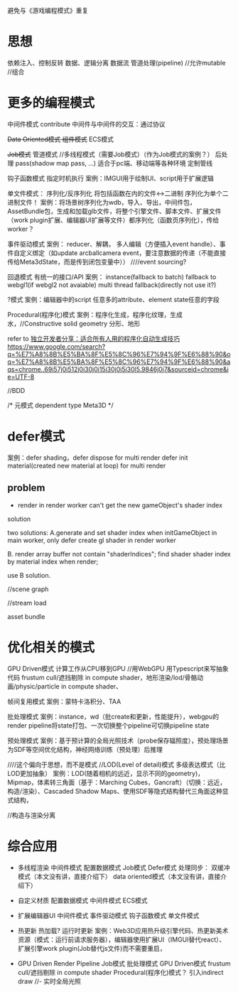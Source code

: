 避免与《游戏编程模式》重复

# 思想

依赖注入、控制反转
数据、逻辑分离
数据流
管道处理(pipeline)
//允许mutable
//组合


# 更多的编程模式

中间件模式
	contribute
	中间件与中间件的交互：通过协议

~~Data Oriented模式
组件模式~~
ECS模式

~~Job模式~~
管道模式
//多线程模式（需要Job模式）（作为Job模式的案例？）
后处理
pass(shadow map pass, ...)
适合于pc端、移动端等各种环境
定制管线



钩子函数模式
指定时机执行
	<!-- 案例：IMGUI用于扩展UI、script用于扩展逻辑 -->
	案例：IMGUI用于绘制UI、script用于扩展逻辑


单文件模式：
序列化/反序列化
将包括函数在内的文件<->二进制
序列化为单个二进制文件！
	案例：将场景树序列化为wdb，导入、导出，中间件包，AssetBundle包，生成和加载glb文件，将整个引擎文件、脚本文件、扩展文件（work plugin扩展、编辑器UI扩展等文件）都序列化（函数页序列化），传给worker？


事件驱动模式
案例： reducer、解耦， 多人编辑（方便插入event handle）、事件自定义绑定（如update arcballcamera event，要注意数据的传递（不能直接传给Meta3dState，而是传到闭包变量中））
////event sourcing?




回退模式
有统一的接口/API
案例：
instance(fallback to batch)
fallback to webgl1(if webgl2 not avaiable)
multi thread fallback(directly not use it?)




?模式
案例：编辑器中的script 任意多的attribute、element state任意的字段







Procedural(程序化)模式
	案例：程序化生成，程序化纹理，生成水，//Constructive solid geometry
    分形、地形

refer to
[独立开发者分享：适合所有人用的程序化自动生成技巧](http://www.gamelook.com.cn/2022/02/471546)
https://www.google.com/search?q=%E7%A8%8B%E5%BA%8F%E5%8C%96%E7%94%9F%E6%88%90&oq=%E7%A8%8B%E5%BA%8F%E5%8C%96%E7%94%9F%E6%88%90&aqs=chrome..69i57j0i512j0i30j0i15i30j0i5i30l5.9846j0j7&sourceid=chrome&ie=UTF-8





//BDD

/*
元模式
dependent type
Meta3D
*/



# defer模式
案例：defer shading，defer dispose for multi render
defer init material(created new material at loop) for multi render

## problem 

- render in render worker can't get the new gameObject's shader index


solution

two solutions:
A.generate and set shader index when initGameObject in main worker, only defer create gl shader in render worker

B.
render array buffer not contain "shaderIndices";
find shader shader index by material index when render;


use B solution.









//scene graph


//stream load

asset bundle



# 优化相关的模式


GPU Driven模式
计算工作从CPU移到GPU
	//用WebGPU
	用Typescript来写抽象代码
	<!-- GPU Driven Render（frustum cull,遮挡剔除,indirect draw）、地形渲染/lod/骨骼动画/physic/particle in compute shader、 -->
	frustum cull/遮挡剔除 in compute shader，地形渲染/lod/骨骼动画/physic/particle in compute shader、



帧间复用模式
	案例：蒙特卡洛积分、TAA


批处理模式
	案例：instance，wd（批create和更新，性能提升），webgpu的render pipeline将state打包、一次切换整个pipeline可切换pipeline state


预处理模式
	案例：基于预计算的全局光照技术（probe保存辐照度），预处理场景为SDF等空间优化结构，神经网络训练（预处理）后推理




////这个偏向于思想，而不是模式
//LOD(Level of detail)模式
多级表达模式（比LOD更加抽象）
	案例：LOD(随着相机的远近，显示不同的geometry)，Mipmap，体素转三角面（基于：Marching Cubes，Gancraft）（切换：远近，构造/渲染）、Cascaded Shadow Maps、使用SDF等隐式结构替代三角面这种显式结构，



//构造与渲染分离





# 综合应用

- 多线程渲染
中间件模式
配置数据模式
Job模式
Defer模式
处理同步：
	双缓冲模式（本文没有讲，直接介绍下）
	data oriented模式（本文没有讲，直接介绍下）

- 自定义材质
配置数据模式
中间件模式
ECS模式
- 扩展编辑器UI
中间件模式
事件驱动模式
钩子函数模式
单文件模式

<!-- - 扩展引擎 -->
- 热更新
热加载?
运行时更新
	案例：Web3D应用热升级引擎代码、热更新美术资源（模式：运行前请求服务器），编辑器使用扩展UI（IMGUI替代react）、扩展引擎work plugin(Job替代js文件)而不需要重启，

- GPU Driven Render Pipeline
Job模式
批处理模式
GPU Driven模式
	frustum cull/遮挡剔除 in compute shader
Procedural(程序化)模式？
引入indirect draw
//- 实时全局光照